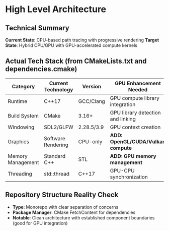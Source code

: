 # High Level Architecture

## Technical Summary

**Current State**: CPU-based path tracing with progressive rendering
**Target State**: Hybrid CPU/GPU with GPU-accelerated compute kernels

## Actual Tech Stack (from CMakeLists.txt and dependencies.cmake)

| Category          | Current Technology | Version     | GPU Enhancement Needed               |
| ----------------- | ------------------ | ----------- | ------------------------------------ |
| Runtime           | C++17              | GCC/Clang   | GPU compute library integration      |
| Build System      | CMake              | 3.16+       | GPU library detection and linking    |
| Windowing         | SDL2/GLFW          | 2.28.5/3.9  | GPU context creation                 |
| Graphics          | Software Rendering | CPU-only    | **ADD: OpenGL/CUDA/Vulkan compute** |
| Memory Management | Standard C++       | STL         | **ADD: GPU memory management**       |
| Threading         | std::thread        | C++17       | GPU-CPU synchronization             |

## Repository Structure Reality Check

- **Type**: Monorepo with clear separation of concerns
- **Package Manager**: CMake FetchContent for dependencies
- **Notable**: Clean architecture with established component boundaries (good for GPU integration)
